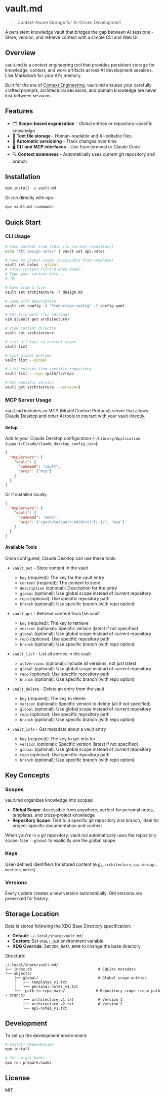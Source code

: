 # vault.md

> Context-Aware Storage for AI-Driven Development

A persistent knowledge vault that bridges the gap between AI sessions - Store, version, and retrieve context with a simple CLI and Web UI.

## Overview

vault.md is a context engineering tool that provides persistent storage for knowledge, context, and work artifacts across AI development sessions. Like Markdown for your AI's memory.

Built for the era of [Context Engineering](https://x.com/karpathy/status/1937902205765607626), vault.md ensures your carefully crafted prompts, architectural decisions, and domain knowledge are never lost between sessions.

## Features

- 🗂️ **Scope-based organization** - Global entries or repository-specific knowledge
- 📝 **Text file storage** - Human-readable and AI-editable files
- 🔄 **Automatic versioning** - Track changes over time
- 🖥️ **CLI and MCP interfaces** - Use from terminal or Claude Code
- 🔍 **Context awareness** - Automatically uses current git repository and branch

## Installation

```bash
npm install -g vault.md
```

Or run directly with npx:

```bash
npx vault.md <command>
```

## Quick Start

### CLI Usage

```bash
# Save content from stdin (in current repository)
echo "API design notes" | vault set api-notes

# Save to global scope (accessible from anywhere)
vault set notes --global
# Enter content (Ctrl-D when done):
# Type your content here...
# ^D

# Save from a file
vault set architecture -f design.md

# Save with description
vault set config -d "Production config" -f config.yaml

# Get file path (for editing)
vim $(vault get architecture)

# View content directly
vault cat architecture

# List all keys in current scope
vault list

# List global entries
vault list --global

# List entries from specific repository
vault list --repo /path/to/repo

# Get specific version
vault get architecture --version=1
```

### MCP Server Usage

vault.md includes an MCP (Model Context Protocol) server that allows Claude Desktop and other AI tools to interact with your vault directly.

#### Setup

Add to your Claude Desktop configuration (`~/Library/Application Support/Claude/claude_desktop_config.json`):

```json
{
  "mcpServers": {
    "vault": {
      "command": "vault",
      "args": ["mcp"]
    }
  }
}
```

Or if installed locally:

```json
{
  "mcpServers": {
    "vault": {
      "command": "node",
      "args": ["/path/to/vault.md/dist/cli.js", "mcp"]
    }
  }
}
```

#### Available Tools

Once configured, Claude Desktop can use these tools:

- `vault_set` - Store content in the vault
  - `key` (required): The key for the vault entry
  - `content` (required): The content to store
  - `description` (optional): Description for the entry
  - `global` (optional): Use global scope instead of current repository
  - `repo` (optional): Use specific repository path
  - `branch` (optional): Use specific branch (with repo option)

- `vault_get` - Retrieve content from the vault
  - `key` (required): The key to retrieve
  - `version` (optional): Specific version (latest if not specified)
  - `global` (optional): Use global scope instead of current repository
  - `repo` (optional): Use specific repository path
  - `branch` (optional): Use specific branch (with repo option)

- `vault_list` - List all entries in the vault
  - `allVersions` (optional): Include all versions, not just latest
  - `global` (optional): Use global scope instead of current repository
  - `repo` (optional): Use specific repository path
  - `branch` (optional): Use specific branch (with repo option)

- `vault_delete` - Delete an entry from the vault
  - `key` (required): The key to delete
  - `version` (optional): Specific version to delete (all if not specified)
  - `global` (optional): Use global scope instead of current repository
  - `repo` (optional): Use specific repository path
  - `branch` (optional): Use specific branch (with repo option)

- `vault_info` - Get metadata about a vault entry
  - `key` (required): The key to get info for
  - `version` (optional): Specific version (latest if not specified)
  - `global` (optional): Use global scope instead of current repository
  - `repo` (optional): Use specific repository path
  - `branch` (optional): Use specific branch (with repo option)

## Key Concepts

### Scopes

vault.md organizes knowledge into scopes:

- **Global Scope**: Accessible from anywhere, perfect for personal notes, templates, and cross-project knowledge
- **Repository Scope**: Tied to a specific git repository and branch, ideal for project-specific documentation and context

When you're in a git repository, vault.md automatically uses the repository scope. Use `--global` to explicitly use the global scope.

### Keys

User-defined identifiers for stored content (e.g., `architecture`, `api-design`, `meeting-notes`).

### Versions

Every update creates a new version automatically. Old versions are preserved for history.

## Storage Location

Data is stored following the XDG Base Directory specification:

- **Default**: `~/.local/share/vault.md/`
- **Custom**: Set `VAULT_DIR` environment variable
- **XDG Override**: Set `XDG_DATA_HOME` to change the base directory

Structure:

```text
~/.local/share/vault.md/
├── index.db                              # SQLite metadata
└── objects/
    ├── global/                           # Global scope entries
    │   ├── templates_v1.txt
    │   └── personal-notes_v1.txt
    └── -path-to-repo-main/              # Repository scope (repo path + branch)
        ├── architecture_v1.txt           # Version 1
        ├── architecture_v2.txt           # Version 2
        └── api-notes_v1.txt
```

## Development

To set up the development environment:

```bash
# Install dependencies
npm install

# Set up git hooks
npm run prepare:hooks
```

## License

MIT
